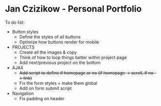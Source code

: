 # Jan Czizikow - Personal Portfolio
To do list:
* Button styles
    * Define the styles of all buttons
    * Optimize how buttons render for mobile
* PROJECTS
    * Create all the images & copy
    * Think of how to loop things better within project page
    * Add next/previous project on the bottom
* AJAX
    * <s>Add script to define if homepage or no (if homepage -> scroll, if no -> link)</s>
    * Fix the form styles + make them global
    * Add on form submit script
* Navigation
    * Fix padding on header
